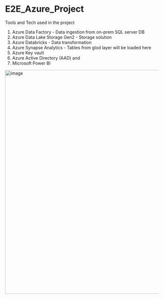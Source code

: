# E2E_Azure_Project

Tools and Tech used in the project

1. Azure Data Factory - Data ingestion from on-prem SQL server DB
2. Azure Data Lake Storage Gen2 - Storage solution
3. Azure Databricks - Data transformation
4. Azure Synapse Analytics - Tables from glod layer will be loaded here
5. Azure Key vault
6. Azure Active Directory (AAD) and
7. Microsoft Power BI


<img width="733" alt="image" src="https://github.com/Sonalepm/E2E_Azure_Project/assets/22641890/3fa95d6d-86d2-453d-abab-fc934d1ea7fe">
